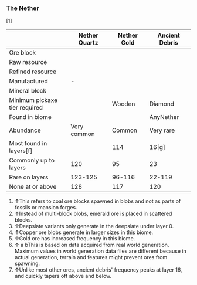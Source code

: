 ### The Nether
[1]

|                                   | Nether Quartz | Nether Gold | Ancient Debris |
|-----------------------------------|---------------|-------------|----------------|
| Ore block                         |               |             |                |
| Raw resource                      |               |             |                |
| Refined resource                  |               |             |                |
| Manufactured                      | -             |             |                |
| Mineral block                     |               |             |                |
| Minimum pickaxe<br/>tier required |               | Wooden      | Diamond        |
| Found in biome                    |               |             | AnyNether      |
| Abundance                         | Very common   | Common      | Very rare      |
| Most found in layers[f]           |               | 114         | 16[g]          |
| Commonly up to layers             | 120           | 95          | 23             |
| Rare on layers                    | 123-125       | 96-116      | 22-119         |
| None at or above                  | 128           | 117         | 120            |

1. ↑This refers to coal ore blocks spawned in blobs and not as parts of fossils or mansion forges.
2. ↑Instead of multi-block blobs, emerald ore is placed in scattered blocks.
3. ↑Deepslate variants only generate in the deepslate under layer 0.
4. ↑Copper ore blobs generate in larger sizes in this biome.
5. ↑Gold ore has increased frequency in this biome.
6. ↑ a bThis is based on data acquired from real world generation. Maximum values in world generation data files are different because in actual generation, terrain and features might prevent ores from spawning.
7. ↑Unlike most other ores, ancient debris' frequency peaks at layer 16, and quickly tapers off above and below.


